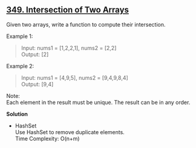 ## [349. Intersection of Two Arrays](https://leetcode.com/problems/intersection-of-two-arrays/)
Given two arrays, write a function to compute their intersection.  

Example 1:  
 > Input: nums1 = [1,2,2,1], nums2 = [2,2]  
   Output: [2]  
   
Example 2:  
 > Input: nums1 = [4,9,5], nums2 = [9,4,9,8,4]  
  Output: [9,4]  
  
Note:  
Each element in the result must be unique.
The result can be in any order.

**Solution**  
* HashSet  
Use HashSet to remove duplicate elements.  
Time Complexity: O(n+m)